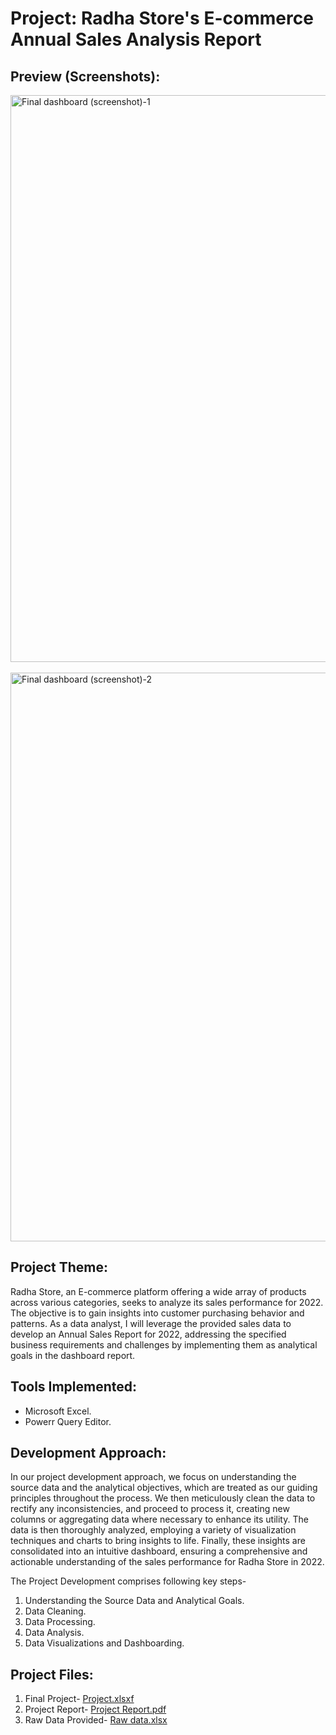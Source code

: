 # Project: Radha Store's E-commerce Annual Sales Analysis Report

## Preview (Screenshots):

<img width="907" alt="Final dashboard (screenshot)-1" src="https://github.com/NIKKHIL-B-LOSARWAR/Excel_Project--Radha_Stores_Ecommerce_Sales_Analysis/assets/156224014/ef508533-0a63-41b3-bf64-0acf06598ebc">
<br />
<br />
<img width="910" alt="Final dashboard (screenshot)-2" src="https://github.com/NIKKHIL-B-LOSARWAR/Excel_Project--Radha_Stores_Ecommerce_Sales_Analysis/assets/156224014/eb742171-a2a5-45ef-91d1-4ca41926c56c">

## Project Theme:

Radha Store, an E-commerce platform offering a wide array of products across various categories, seeks to analyze its sales performance for 2022. The objective is to gain insights into customer purchasing behavior and patterns. As a data analyst, I will leverage the provided sales data to develop an Annual Sales Report for 2022, addressing the specified business requirements and challenges by implementing them as analytical goals in the dashboard report.


## Tools Implemented:

* Microsoft Excel.
* Powerr Query Editor.

## Development Approach:

In our project development approach, we focus on understanding the source data and the analytical objectives, which are treated as our guiding principles throughout the process. We then meticulously clean the data to rectify any inconsistencies, and proceed to process it, creating new columns or aggregating data where necessary to enhance its utility. The data is then thoroughly analyzed, employing a variety of visualization techniques and charts to bring insights to life. Finally, these insights are consolidated into an intuitive dashboard, ensuring a comprehensive and actionable understanding of the sales performance for Radha Store in 2022.

The Project Development comprises following key steps-
1. Understanding the Source Data and Analytical Goals.
2. Data Cleaning.
3. Data Processing.
4. Data Analysis.
5. Data Visualizations and Dashboarding.

## Project Files:

1. Final Project- [Project.xlsxf](https://github.com/NIKKHIL-B-LOSARWAR/Excel_Project--Radha_Stores_Ecommerce_Sales_Analysis/blob/main/Project.xlsx)
2. Project Report- [Project Report.pdf](https://github.com/NIKKHIL-B-LOSARWAR/Excel_Project--Radha_Stores_Ecommerce_Sales_Analysis/blob/main/Project%20Report.pdf)
3. Raw Data Provided- [Raw data.xlsx](https://github.com/NIKKHIL-B-LOSARWAR/Excel_Project--Radha_Stores_Ecommerce_Sales_Analysis/blob/main/Raw%20data.xlsx)

